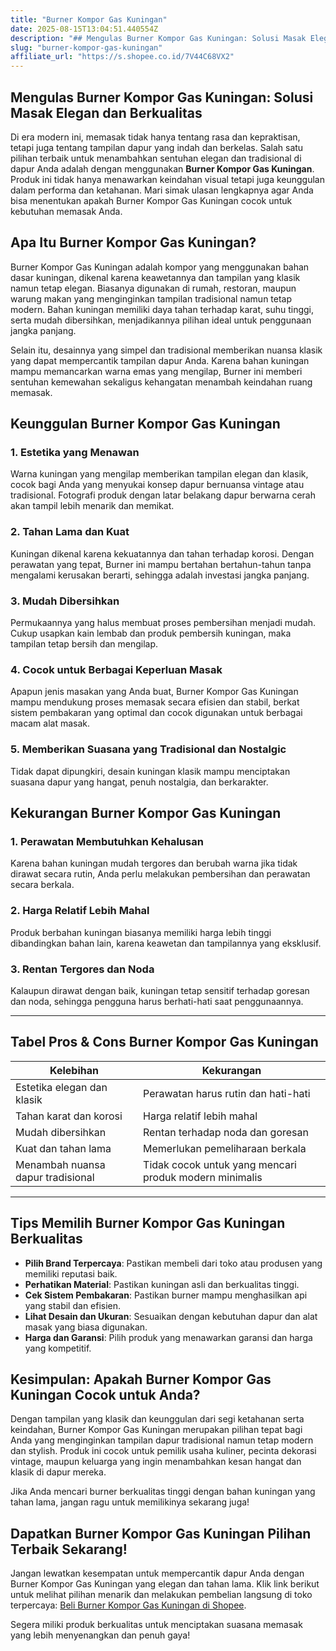 ```yaml
---
title: "Burner Kompor Gas Kuningan"
date: 2025-08-15T13:04:51.440554Z
description: "## Mengulas Burner Kompor Gas Kuningan: Solusi Masak Elegan dan Berkualitas..."
slug: "burner-kompor-gas-kuningan"
affiliate_url: "https://s.shopee.co.id/7V44C68VX2"
---
```

## Mengulas Burner Kompor Gas Kuningan: Solusi Masak Elegan dan Berkualitas

Di era modern ini, memasak tidak hanya tentang rasa dan kepraktisan, tetapi juga tentang tampilan dapur yang indah dan berkelas. Salah satu pilihan terbaik untuk menambahkan sentuhan elegan dan tradisional di dapur Anda adalah dengan menggunakan **Burner Kompor Gas Kuningan**. Produk ini tidak hanya menawarkan keindahan visual tetapi juga keunggulan dalam performa dan ketahanan. Mari simak ulasan lengkapnya agar Anda bisa menentukan apakah Burner Kompor Gas Kuningan cocok untuk kebutuhan memasak Anda.

## Apa Itu Burner Kompor Gas Kuningan?

Burner Kompor Gas Kuningan adalah kompor yang menggunakan bahan dasar kuningan, dikenal karena keawetannya dan tampilan yang klasik namun tetap elegan. Biasanya digunakan di rumah, restoran, maupun warung makan yang menginginkan tampilan tradisional namun tetap modern. Bahan kuningan memiliki daya tahan terhadap karat, suhu tinggi, serta mudah dibersihkan, menjadikannya pilihan ideal untuk penggunaan jangka panjang.

Selain itu, desainnya yang simpel dan tradisional memberikan nuansa klasik yang dapat mempercantik tampilan dapur Anda. Karena bahan kuningan mampu memancarkan warna emas yang mengilap, Burner ini memberi sentuhan kemewahan sekaligus kehangatan menambah keindahan ruang memasak.

## Keunggulan Burner Kompor Gas Kuningan

### 1. Estetika yang Menawan

Warna kuningan yang mengilap memberikan tampilan elegan dan klasik, cocok bagi Anda yang menyukai konsep dapur bernuansa vintage atau tradisional. Fotografi produk dengan latar belakang dapur berwarna cerah akan tampil lebih menarik dan memikat.

### 2. Tahan Lama dan Kuat

Kuningan dikenal karena kekuatannya dan tahan terhadap korosi. Dengan perawatan yang tepat, Burner ini mampu bertahan bertahun-tahun tanpa mengalami kerusakan berarti, sehingga adalah investasi jangka panjang.

### 3. Mudah Dibersihkan

Permukaannya yang halus membuat proses pembersihan menjadi mudah. Cukup usapkan kain lembab dan produk pembersih kuningan, maka tampilan tetap bersih dan mengilap.

### 4. Cocok untuk Berbagai Keperluan Masak

Apapun jenis masakan yang Anda buat, Burner Kompor Gas Kuningan mampu mendukung proses memasak secara efisien dan stabil, berkat sistem pembakaran yang optimal dan cocok digunakan untuk berbagai macam alat masak.

### 5. Memberikan Suasana yang Tradisional dan Nostalgic

Tidak dapat dipungkiri, desain kuningan klasik mampu menciptakan suasana dapur yang hangat, penuh nostalgia, dan berkarakter.

## Kekurangan Burner Kompor Gas Kuningan

### 1. Perawatan Membutuhkan Kehalusan

Karena bahan kuningan mudah tergores dan berubah warna jika tidak dirawat secara rutin, Anda perlu melakukan pembersihan dan perawatan secara berkala.

### 2. Harga Relatif Lebih Mahal

Produk berbahan kuningan biasanya memiliki harga lebih tinggi dibandingkan bahan lain, karena keawetan dan tampilannya yang eksklusif.

### 3. Rentan Tergores dan Noda

Kalaupun dirawat dengan baik, kuningan tetap sensitif terhadap goresan dan noda, sehingga pengguna harus berhati-hati saat penggunaannya.

---

## Tabel Pros & Cons Burner Kompor Gas Kuningan

| Kelebihan | Kekurangan |
|--------------|--------------|
| Estetika elegan dan klasik | Perawatan harus rutin dan hati-hati |
| Tahan karat dan korosi | Harga relatif lebih mahal |
| Mudah dibersihkan | Rentan terhadap noda dan goresan |
| Kuat dan tahan lama | Memerlukan pemeliharaan berkala |
| Menambah nuansa dapur tradisional | Tidak cocok untuk yang mencari produk modern minimalis |

---

## Tips Memilih Burner Kompor Gas Kuningan Berkualitas

- **Pilih Brand Terpercaya**: Pastikan membeli dari toko atau produsen yang memiliki reputasi baik.
- **Perhatikan Material**: Pastikan kuningan asli dan berkualitas tinggi.
- **Cek Sistem Pembakaran**: Pastikan burner mampu menghasilkan api yang stabil dan efisien.
- **Lihat Desain dan Ukuran**: Sesuaikan dengan kebutuhan dapur dan alat masak yang biasa digunakan.
- **Harga dan Garansi**: Pilih produk yang menawarkan garansi dan harga yang kompetitif.

## Kesimpulan: Apakah Burner Kompor Gas Kuningan Cocok untuk Anda?

Dengan tampilan yang klasik dan keunggulan dari segi ketahanan serta keindahan, Burner Kompor Gas Kuningan merupakan pilihan tepat bagi Anda yang menginginkan tampilan dapur tradisional namun tetap modern dan stylish. Produk ini cocok untuk pemilik usaha kuliner, pecinta dekorasi vintage, maupun keluarga yang ingin menambahkan kesan hangat dan klasik di dapur mereka.

Jika Anda mencari burner berkualitas tinggi dengan bahan kuningan yang tahan lama, jangan ragu untuk memilikinya sekarang juga!

## Dapatkan Burner Kompor Gas Kuningan Pilihan Terbaik Sekarang!

Jangan lewatkan kesempatan untuk mempercantik dapur Anda dengan Burner Kompor Gas Kuningan yang elegan dan tahan lama. Klik link berikut untuk melihat pilihan menarik dan melakukan pembelian langsung di toko terpercaya: [Beli Burner Kompor Gas Kuningan di Shopee](https://s.shopee.co.id/7V44C68VX2).

Segera miliki produk berkualitas untuk menciptakan suasana memasak yang lebih menyenangkan dan penuh gaya!